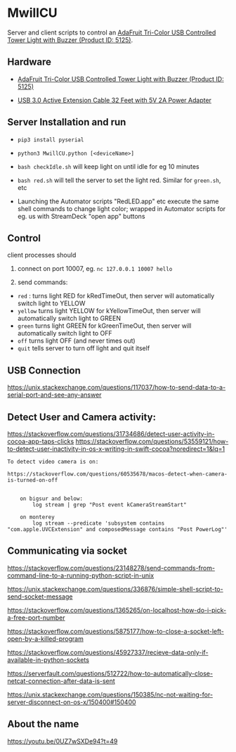 # MwillCU

Server and client scripts to control an [AdaFruit Tri-Color USB Controlled Tower Light with Buzzer (Product ID: 5125)](https://www.adafruit.com/product/5125).


## Hardware

- [AdaFruit Tri-Color USB Controlled Tower Light with Buzzer (Product ID: 5125)](https://www.adafruit.com/product/5125)

- [USB 3.0 Active Extension Cable 32 Feet with 5V 2A Power Adapter](https://www.amazon.com/dp/B07XHR14LJ?ref=ppx_pop_dt_b_asin_title&th=1
)

## Server Installation and run

- ```pip3 install pyserial```

- ```python3 MwillCU.python [<deviceName>]```

- ```bash checkIdle.sh``` will keep light on until idle for eg 10 minutes

- ```bash red.sh``` will tell the server to set the light red. Similar for ```green.sh```, etc

- Launching the Automator scripts "RedLED.app" etc execute the same shell commands to change light color; wrapped in Automator scripts for eg. us with StreamDeck "open app" buttons

## Control

client processes should 

1. connect on port 10007, eg. ```nc 127.0.0.1 10007 hello```

2. send commands:

- ```red``` : turns light RED for kRedTimeOut, then server will automatically switch light  to YELLOW
- ```yellow``` turns light YELLOW for kYellowTimeOut, then server will automatically switch light to GREEN
- ```green``` turns light GREEN for kGreenTimeOut, then server will automatically switch light to OFF
- ```off``` turns light OFF (and never times out)
- ```quit``` tells server to turn off light and quit itself


 
## USB Connection

https://unix.stackexchange.com/questions/117037/how-to-send-data-to-a-serial-port-and-see-any-answer

## Detect User and Camera activity:

https://stackoverflow.com/questions/31734686/detect-user-activity-in-cocoa-app-taps-clicks
https://stackoverflow.com/questions/53559121/how-to-detect-user-inactivity-in-os-x-writing-in-swift-cocoa?noredirect=1&lq=1

	To detect video camera is on:

	https://stackoverflow.com/questions/60535678/macos-detect-when-camera-is-turned-on-off


		on bigsur and below:
			log stream | grep "Post event kCameraStreamStart"

		on monterey
			log stream --predicate 'subsystem contains "com.apple.UVCExtension" and composedMessage contains "Post PowerLog"'




## Communicating via socket

https://stackoverflow.com/questions/23148278/send-commands-from-command-line-to-a-running-python-script-in-unix

https://unix.stackexchange.com/questions/336876/simple-shell-script-to-send-socket-message

https://stackoverflow.com/questions/1365265/on-localhost-how-do-i-pick-a-free-port-number

https://stackoverflow.com/questions/5875177/how-to-close-a-socket-left-open-by-a-killed-program

https://stackoverflow.com/questions/45927337/recieve-data-only-if-available-in-python-sockets
        

https://serverfault.com/questions/512722/how-to-automatically-close-netcat-connection-after-data-is-sent


https://unix.stackexchange.com/questions/150385/nc-not-waiting-for-server-disconnect-on-os-x/150400#150400



## About the name

https://youtu.be/0UZ7wSXDe94?t=49
